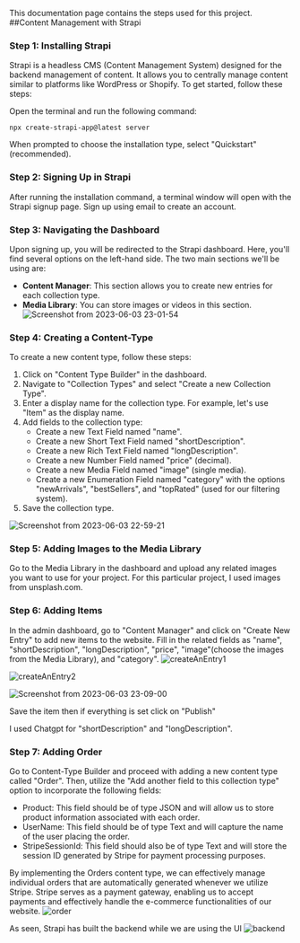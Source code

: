 This documentation page contains the steps used for this project.
##Content Management with Strapi

### Step 1: Installing Strapi

Strapi is a headless CMS (Content Management System) designed for the backend management of content. It allows you to centrally manage content similar to platforms like WordPress or Shopify. To get started, follow these steps:

Open the terminal and run the following command:

```
npx create-strapi-app@latest server
```

When prompted to choose the installation type, select "Quickstart" (recommended).

### Step 2: Signing Up in Strapi

After running the installation command, a terminal window will open with the Strapi signup page. Sign up using email to create an account.

### Step 3: Navigating the Dashboard

Upon signing up, you will be redirected to the Strapi dashboard. Here, you'll find several options on the left-hand side. The two main sections we'll be using are:

- **Content Manager**: This section allows you to create new entries for each collection type.
- **Media Library**: You can store images or videos in this section.
![Screenshot from 2023-06-03 23-01-54](https://github.com/HandanYenial/server/assets/88174651/905b2e71-574b-4218-91ad-8de2b1ee5134)

### Step 4: Creating a Content-Type

To create a new content type, follow these steps:

1. Click on "Content Type Builder" in the dashboard.
2. Navigate to "Collection Types" and select "Create a new Collection Type".
3. Enter a display name for the collection type. For example, let's use "Item" as the display name.
4. Add fields to the collection type:
   - Create a new Text Field named "name".
   - Create a new Short Text Field named "shortDescription".
   - Create a new Rich Text Field named "longDescription".
   - Create a new Number Field named "price" (decimal).
   - Create a new Media Field named "image" (single media).
   - Create a new Enumeration Field named "category" with the options "newArrivals", "bestSellers", and "topRated" (used for our filtering system).
5. Save the collection type.

![Screenshot from 2023-06-03 22-59-21](https://github.com/HandanYenial/server/assets/88174651/681dd3de-1348-4d5e-aea6-00f6d155fe7e)

### Step 5: Adding Images to the Media Library

Go to the Media Library in the dashboard and upload any related images you want to use for your project. For this particular project, I used images from unsplash.com.

### Step 6: Adding Items
In the admin dashboard, go to "Content Manager" and click on "Create New Entry" to add new items to the website.
Fill in the related fields as "name", "shortDescription", "longDescription", "price", "image"(choose the images from the Media Library), and "category".
![createAnEntry1](https://github.com/HandanYenial/server/assets/88174651/b1a3595f-9919-4319-85a6-6f4c90187be2)

![createAnEntry2](https://github.com/HandanYenial/server/assets/88174651/4eb78eca-78f9-4c93-adbf-84724b7ef627)


![Screenshot from 2023-06-03 23-09-00](https://github.com/HandanYenial/server/assets/88174651/2ea52313-aeec-4f04-bd4f-ab1b33c71228)

Save the item then if everything is set click on "Publish"

I used Chatgpt for "shortDescription" and "longDescription".

### Step 7: Adding Order
Go to Content-Type Builder and proceed with adding a new content type called "Order". Then, utilize the "Add another field to this collection type" option to incorporate the following fields:
- Product: This field should be of type JSON and will allow us to store product information associated with each order.
- UserName: This field should be of type Text and will capture the name of the user placing the order.
- StripeSessionId: This field should also be of type Text and will store the session ID generated by Stripe for payment processing purposes.

By implementing the Orders content type, we can effectively manage individual orders that are automatically generated whenever we utilize Stripe. Stripe serves as a payment gateway, enabling us to accept payments and effectively handle the e-commerce functionalities of our website.
![order](https://github.com/HandanYenial/server/assets/88174651/0a01b1ea-e283-4d97-90cd-f24bc60a7873)

As seen, Strapi has built the backend while we are using the UI
![backend](https://github.com/HandanYenial/server/assets/88174651/621d189a-4942-411b-bdc9-f4b938ff3d39)


